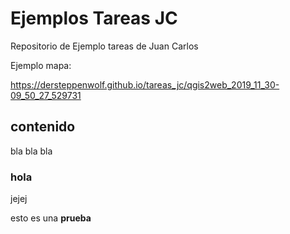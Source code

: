 #  Ejemplos Tareas JC


Repositorio de Ejemplo tareas de Juan Carlos

Ejemplo mapa:

https://dersteppenwolf.github.io/tareas_jc/qgis2web_2019_11_30-09_50_27_529731

## contenido

bla bla bla

### hola

jejej


esto es una **prueba**



